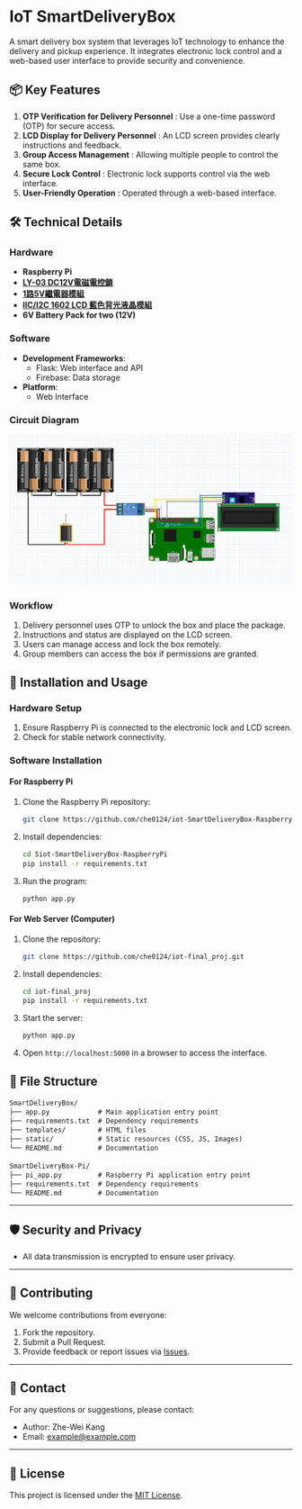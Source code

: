# IoT SmartDeliveryBox

A smart delivery box system that leverages IoT technology to enhance the delivery and pickup experience. It integrates electronic lock control and a web-based user interface to provide security and convenience.

## 📦 Key Features
1. **OTP Verification for Delivery Personnel** : Use a one-time password (OTP) for secure access.
2. **LCD Display for Delivery Personnel** : An LCD screen provides clearly instructions and feedback.
3. **Group Access Management** : Allowing multiple people to control the same box.
4. **Secure Lock Control** : Electronic lock supports control via the web interface.
5. **User-Friendly Operation** : Operated through a web-based interface.


## 🛠 Technical Details

### Hardware
- **Raspberry Pi**
- **[LY-03 DC12V電磁電控鎖](https://www.icshop.com.tw/products/368011000480)**
- **[1路5V繼電器模組](https://www.taiwaniot.com.tw/product/1%e8%b7%af%e7%b9%bc%e9%9b%bb%e5%99%a8%e6%a8%a1%e7%b5%84-5v%e4%bd%8e%e9%9b%bb%e5%b9%b3%e8%a7%b8%e7%99%bc-%e7%b9%bc%e9%9b%bb%e5%99%a8%e6%93%b4%e5%b1%95%e6%9d%bf-%e8%97%8d%e7%89%88/)**
- **[IIC/I2C 1602 LCD 藍色背光液晶模組](https://www.taiwaniot.com.tw/product/1602-%e8%97%8d%e5%ba%95%e7%99%bd%e5%ad%97-iici2c-6x2-%e8%83%8c%e5%85%89%e6%b6%b2%e6%99%b6%e6%a8%a1%e7%b5%84/)**
- **6V Battery Pack for two (12V)**

### Software
- **Development Frameworks**:
  - Flask: Web interface and API
  - Firebase: Data storage
- **Platform**:
  - Web Interface
 
### Circuit Diagram
![SmartDeliveryBox Circuit](img/circuit-diagram.png)

### Workflow
1. Delivery personnel uses OTP to unlock the box and place the package.
2. Instructions and status are displayed on the LCD screen.
3. Users can manage access and lock the box remotely.
4. Group members can access the box if permissions are granted.



## 🚀 Installation and Usage

### Hardware Setup
1. Ensure Raspberry Pi is connected to the electronic lock and LCD screen.
2. Check for stable network connectivity.

### Software Installation
#### For Raspberry Pi
1. Clone the Raspberry Pi repository:
   ```bash
   git clone https://github.com/che0124/iot-SmartDeliveryBox-RaspberryPi.git
   ```
2. Install dependencies:
   ```bash
   cd Siot-SmartDeliveryBox-RaspberryPi
   pip install -r requirements.txt
   ```
3. Run the program:
   ```bash
   python app.py
   ```

#### For Web Server (Computer)
1. Clone the repository:
   ```bash
   git clone https://github.com/che0124/iot-final_proj.git
   ```
2. Install dependencies:
   ```bash
   cd iot-final_proj
   pip install -r requirements.txt
   ```
3. Start the server:
   ```bash
   python app.py
   ```
4. Open `http://localhost:5000` in a browser to access the interface.



## 📄 File Structure

```plaintext
SmartDeliveryBox/
├── app.py            # Main application entry point
├── requirements.txt  # Dependency requirements
├── templates/        # HTML files
├── static/           # Static resources (CSS, JS, Images)
└── README.md         # Documentation

SmartDeliveryBox-Pi/
├── pi_app.py         # Raspberry Pi application entry point
├── requirements.txt  # Dependency requirements
└── README.md         # Documentation
```

---

## 🛡 Security and Privacy
- All data transmission is encrypted to ensure user privacy.

---

## 🤝 Contributing
We welcome contributions from everyone:
1. Fork the repository.
2. Submit a Pull Request.
3. Provide feedback or report issues via [Issues](https://github.com/yourusername/SmartDeliveryBox/issues).

---

## 📧 Contact
For any questions or suggestions, please contact:
- Author: Zhe-Wei Kang
- Email: example@example.com

---

## 📜 License
This project is licensed under the [MIT License](https://opensource.org/licenses/MIT).
